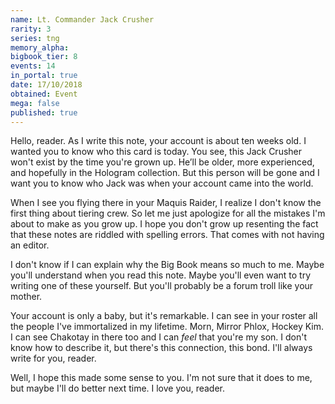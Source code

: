 ```yaml
---
name: Lt. Commander Jack Crusher
rarity: 3
series: tng
memory_alpha:
bigbook_tier: 8
events: 14
in_portal: true
date: 17/10/2018
obtained: Event
mega: false
published: true
---
```


Hello, reader. As I write this note, your account is about ten weeks old. I wanted you to know who this card is today. You see, this Jack Crusher won't exist by the time you're grown up. He’ll be older, more experienced, and hopefully in the Hologram collection. But this person will be gone and I want you to know who Jack was when your account came into the world.

When I see you flying there in your Maquis Raider, I realize I don't know the first thing about tiering crew. So let me just apologize for all the mistakes I'm about to make as you grow up. I hope you don't grow up resenting the fact that these notes are riddled with spelling errors. That comes with not having an editor.

I don't know if I can explain why the Big Book means so much to me. Maybe you'll understand when you read this note. Maybe you'll even want to try writing one of these yourself. But you'll probably be a forum troll like your mother.

Your account is only a baby, but it's remarkable. I can see in your roster all the people I've immortalized in my lifetime. Morn, Mirror Phlox, Hockey Kim. I can see Chakotay in there too and I can *feel* that you're my son. I don't know how to describe it, but there's this connection, this bond. I'll always write for you, reader.

Well, I hope this made some sense to you. I'm not sure that it does to me, but maybe I'll do better next time. I love you, reader.
